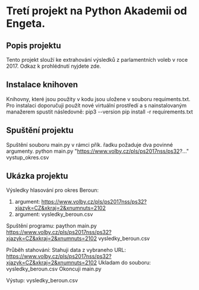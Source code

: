 # **Tretí projekt na Python Akademii od Engeta.**

## Popis projektu
Tento projekt slouží ke extrahování výsledků z parlamentních voleb v roce 2017. Odkaz k prohlédnutí nyjdete zde.

## Instalace knihoven
Knihovny, které jsou použity v kodu jsou uložene v souboru requiments.txt. Pro instalaci doporučuji použít nové virtuální prostředí a s nainstalovaným manažerem spustit následovně:
pip3 --version
pip install -r requirements.txt

## Spuštění projektu
Spuštění souboru main.py v rámci přík. řadku požaduje dva povinné argumenty.
python main.py "https://www.volby.cz/pls/ps2017nss/ps32?..." vystup_okres.csv

## Ukázka projektu
Výsledky hlasování pro okres Beroun:
1. argument: https://www.volby.cz/pls/ps2017nss/ps32?xjazyk=CZ&xkraj=2&xnumnuts=2102
2. argument: vysledky_beroun.csv 

Spuštění programu:
paython main.py https://www.volby.cz/pls/ps2017nss/ps32?xjazyk=CZ&xkraj=2&xnumnuts=2102 vysledky_beroun.csv

Průběh stahování:
Stahuji data z vybraneho URL: https://www.volby.cz/pls/ps2017nss/ps32?xjazyk=CZ&xkraj=2&xnumnuts=2102
Ukladam do souboru: vysledky_beroun.csv
Okoncuji main.py

Výstup: vysledky_beroun.csv
